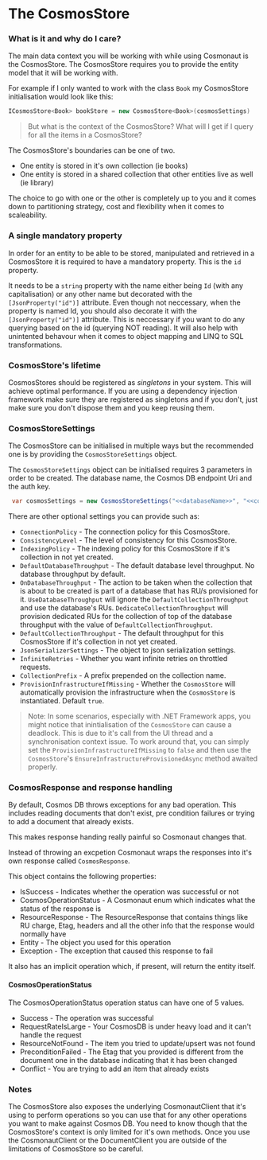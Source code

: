 # The CosmosStore

### What is it and why do I care?

The main data context you will be working with while using Cosmonaut is the CosmosStore. The CosmosStore requires you to provide the entity model that it will be working with. 

For example if I only wanted to work with the class `Book` my CosmosStore initialisation would look like this:

```c#
ICosmosStore<Book> bookStore = new CosmosStore<Book>(cosmosSettings)
```

> But what is the context of the CosmosStore? What will I get if I query for all the items in a CosmosStore?

The CosmosStore's boundaries can be one of two. 

* One entity is stored in it's own collection (ie books)
* One entity is stored in a shared collection that other entities live as well (ie library)

The choice to go with one or the other is completely up to you and it comes down to partitioning strategy, cost and flexibility when it comes to scaleability.

### A single mandatory property

In order for an entity to be able to be stored, manipulated and retrieved in a CosmosStore it is required to have a mandatory property. This is the `id` property.

It needs to be a `string` property with the name either being `Id` (with any capitalisation) or any other name but decorated with the `[JsonProperty("id")]` attribute. Even though not neccessary, when the property is named Id, you should also decorate it with the `[JsonProperty("id")]` attribute. This is neccessary if you want to do any querying based on the id (querying NOT reading). It will also help with unintented behavour when it comes to object mapping and LINQ to SQL transformations.

### CosmosStore's lifetime

CosmosStores should be registered as *singletons* in your system. This will achieve optimal performance. If you are using a dependency injection framework make sure they are registered as singletons and if you don't, just make sure you don't dispose them and you keep reusing them.

### CosmosStoreSettings

The CosmosStore can be initialised in multiple ways but the recommended one is by providing the `CosmosStoreSettings` object.

The `CosmosStoreSettings` object can be initialised requires 3 parameters in order to be created. The database name, the Cosmos DB endpoint Uri and the auth key.

```c#
 var cosmosSettings = new CosmosStoreSettings("<<databaseName>>", "<<cosmosUri>>", "<<authkey>>");
```

There are other optional settings you can provide such as:

* `ConnectionPolicy` - The connection policy for this CosmosStore.
* `ConsistencyLevel` - The level of consistency for this CosmosStore.
* `IndexingPolicy` - The indexing policy for this CosmosStore if it's collection in not yet created.
* `DefaultDatabaseThroughput` - The default database level throughput. No database throughput by default.
* `OnDatabaseThroughput` - The action to be taken when the collection that is about to be created is part of a database that has RU/s provisioned for it. `UseDatabaseThroughput` will ignore the `DefaultCollectionThroughput` and use the database's RUs. `DedicateCollectionThroughput` will provision dedicated RUs for the collection of top of the database throughput with the value of `DefaultCollectionThroughput`.
* `DefaultCollectionThroughput` - The default throughput for this CosmosStore if it's collection in not yet created.
* `JsonSerializerSettings` - The object to json serialization settings.
* `InfiniteRetries` - Whether you want infinite retries on throttled requests.
* `CollectionPrefix` - A prefix prepended on the collection name.
* `ProvisionInfrastructureIfMissing` - Whether the `CosmosStore` will automatically provision the infrastructure when the `CosmosStore` is instantiated. Default `true`.

> Note: In some scenarios, especially with .NET Framework apps, you might notice that inintialisation of the `CosmosStore` can cause a deadlock. This is due to it's call from the UI thread and a synchronisation context issue. To work around that, you can simply set the `ProvisionInfrastructureIfMissing` to `false` and then use the `CosmosStore`'s `EnsureInfrastructureProvisionedAsync` method awaited properly. 

### CosmosResponse and response handling

By default, Cosmos DB throws exceptions for any bad operation. This includes reading documents that don't exist, pre condition failures or trying to add a document that already exists.

This makes response handing really painful so Cosmonaut changes that.

Instead of throwing an excpetion Cosmonaut wraps the responses into it's own response called `CosmosResponse`.

This object contains the following properties:

* IsSuccess - Indicates whether the operation was successful or not
* CosmosOperationStatus - A Cosmonaut enum which indicates what the status of the response is
* ResourceResponse - The ResourceResponse<Document> that contains things like RU charge, Etag, headers and all the other info that the response would normally have
* Entity - The object you used for this operation
* Exception - The exception that caused this response to fail

It also has an implicit operation which, if present, will return the entity itself.

#### CosmosOperationStatus

The CosmosOperationStatus operation status can have one of 5 values.

* Success - The operation was successful
* RequestRateIsLarge - Your CosmosDB is under heavy load and it can't handle the request
* ResourceNotFound - The item you tried to update/upsert was not found
* PreconditionFailed - The Etag that you provided is different from the document one in the database indicating that it has been changed
* Conflict - You are trying to add an item that already exists

### Notes

The CosmosStore also exposes the underlying CosmonautClient that it's using to perform operations so you can use that for any other operations you want to make against Cosmos DB. You need to know though that the CosmosStore's context is only limited for it's own methods. Once you use the CosmonautClient or the DocumentClient you are outside of the limitations of CosmosStore so be careful.
